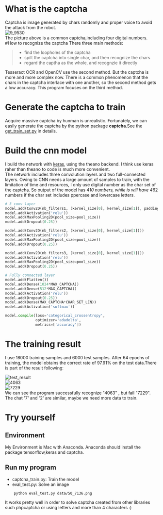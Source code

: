 # What is the captcha
Captcha is image  generated by chars randomly and proper voice to avoid the attack from the robot.   
![9_9530](https://cloud.githubusercontent.com/assets/5999851/21477290/41594870-cb7b-11e6-8d3e-4e0c24af37f1.jpg)    
The picture above is a common captcha,including four digital numbers.  
#How to recognize the captcha
There three main methods:
> * find the loopholes of the captcha
> * spilt the captcha into single char, and then recognize the chars
> * regard the captha as the whole, and recognzie it directly   

Tesseract OCR and OpenCV use the second method. But the captcha is more and more complex now. There is a common phenomenon that the chars in the captcha interlace with one another, so the second method gets a low accuracy. This program focuses on the third method. 

# Generate the captcha to train
Acquire massive captcha by hunman is unrealistic. Fortunately, we can easily generate the captcha by the python package **captcha**.See the [get_train_set.py](https://github.com/scnuhealthy/cnn_keras_captcha/blob/master/code/get_train_set.py) in details.

# Build the cnn model
I build the network with [keras](https://github.com/fchollet/keras), using the theano backend. I think use keras raher than theano to code is much more convenient.     
The network includes three convolution layers and two full-connected layers. Owing to CNN needs a large amount of samples to train, with the limitation of time and resources, I only use digital number as the char set of the captcha. So output of the model has 4*10 numbers, while is will have 4*62 numbers if the char set includes ppercase and lowercase letters.
```python
# 3 conv layer
model.add(Conv2D(nb_filters1, (kernel_size[0], kernel_size[1]), padding='valid', input_shape=input_shape))
model.add(Activation('relu'))
model.add(MaxPooling2D(pool_size=pool_size))
model.add(Dropout(0.25))

model.add(Conv2D(nb_filters2, (kernel_size[0], kernel_size[1])))
model.add(Activation('relu'))
model.add(MaxPooling2D(pool_size=pool_size))
model.add(Dropout(0.25))

model.add(Conv2D(nb_filters3, (kernel_size[0], kernel_size[1])))
model.add(Activation('relu'))
model.add(MaxPooling2D(pool_size=pool_size))
model.add(Dropout(0.25))

# Fully connected layer
model.add(Flatten())
model.add(Dense(1024*MAX_CAPTCHA))
model.add(Dense(512*MAX_CAPTCHA))
model.add(Activation('relu'))
model.add(Dropout(0.25))
model.add(Dense(MAX_CAPTCHA*CHAR_SET_LEN))
model.add(Activation('softmax'))

model.compile(loss='categorical_crossentropy',
              optimizer='adadelta',
              metrics=['accuracy'])
```

# The training result    
I use 18000 training samples and 6000 test samples. After 64 epochs of training, the model obtains the correct rate of 97.91% on the test data.There is part of the result following:    

![test_result](https://github.com/scnuhealthy/cnn_keras_captcha/blob/master/picture/test_result.jpg)  
![4063](https://github.com/scnuhealthy/cnn_keras_captcha/blob/master/picture/9_4063.jpg)    
![7229](https://github.com/scnuhealthy/cnn_keras_captcha/blob/master/picture/15_7229.jpg)   
We can see the program successfully recognize "4063" , but fail "7229". The chat '7' and '2' are similar, maybe we need more data to train.

# Try yourself
## Environment
My Environment is Mac with Anaconda. Anaconda should install the package tensorflow,keras and captcha.
## Run my program
- captcha_train.py: Train the model
- eval_test.py: Solve an image 
```
	python eval_test.py data/50_7136.png
```
It works pretty well in order to solve captcha created from other libraries such phpcaptcha or using letters and more than 4 characters :)
